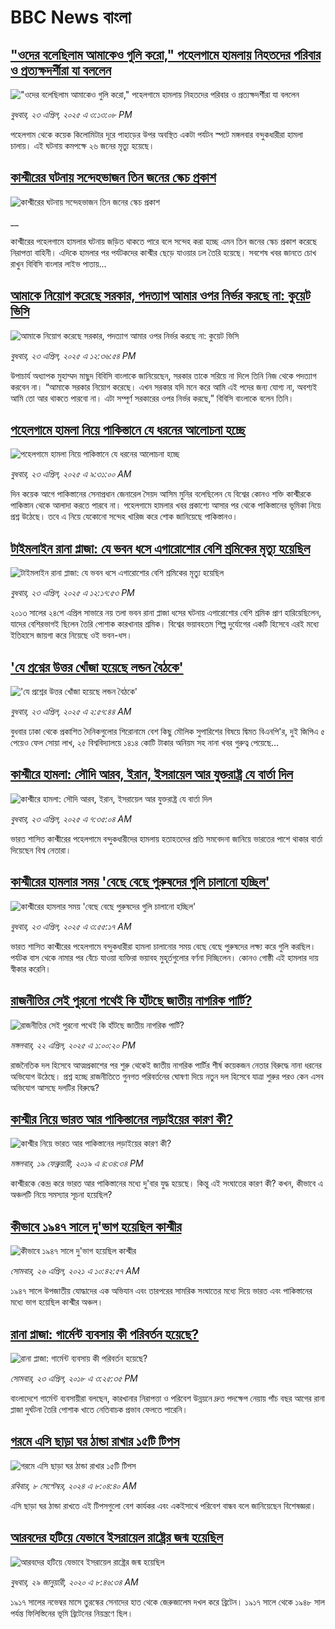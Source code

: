 # BBC News বাংলা## ["ওদের বলেছিলাম আমাকেও গুলি করো," পহেলগামে হামলায় নিহতদের পরিবার ও প্রত্যক্ষদর্শীরা যা বললেন](https://www.bbc.com/bengali/articles/cwynxljqnxzo?at_campaign=githubrss)!["ওদের বলেছিলাম আমাকেও গুলি করো," পহেলগামে হামলায় নিহতদের পরিবার ও প্রত্যক্ষদর্শীরা যা বললেন](https://ichef.bbci.co.uk/ace/standard/240/cpsprodpb/6cac/live/298abf80-2040-11f0-8c2e-77498b1ce297.jpg)_বুধবার, ২৩ এপ্রিল, ২০২৫ এ ৩:১৩:০৮ PM_পহেলগাম থেকে কয়েক কিলোমিটার দূরে পাহাড়ের উপর অবস্থিত একটা পর্যটন স্পটে মঙ্গলবার বন্দুকধারীরা হামলা চালায়। এই ঘটনায় কমপক্ষে ২৬ জনের মৃত্যু হয়েছে।## [কাশ্মীরের ঘটনায় সন্দেহভাজন তিন জনের স্কেচ প্রকাশ](https://www.bbc.co.uk/bengali/live/cg41gk13nr4t?at_campaign=githubrss)![কাশ্মীরের ঘটনায় সন্দেহভাজন তিন জনের স্কেচ প্রকাশ](https://ichef.bbci.co.uk/ace/standard/240/cpsprodpb/8f75/live/0b55b380-204a-11f0-9c65-a5c3dc449bf3.jpg)__কাশ্মীরের পহেলগামে হামলার ঘটনায় জড়িত থাকতে পারে বলে সন্দেহ করা হচ্ছে এমন তিন জনের স্কেচ প্রকাশ করেছে নিরাপত্তা বাহিনী। এদিকে হামলার পর পর্যটকদের কাশ্মীর ছেড়ে যাওয়ার ঢল তৈরি হয়েছে। সবশেষ খবর জানতে চোখ রাখুন বিবিসি বাংলার লাইভ পাতায়...## [আমাকে নিয়োগ করেছে সরকার, পদত্যাগ আমার ওপর নির্ভর করছে না: কুয়েট ভিসি](https://www.bbc.com/bengali/articles/czx14plxqk4o?at_campaign=githubrss)![আমাকে নিয়োগ করেছে সরকার, পদত্যাগ আমার ওপর নির্ভর করছে না: কুয়েট ভিসি](https://ichef.bbci.co.uk/ace/standard/240/cpsprodpb/84d8/live/a0a53d50-2033-11f0-8c2e-77498b1ce297.jpg)_বুধবার, ২৩ এপ্রিল, ২০২৫ এ ১২:৩৬:৫৪ PM_উপাচার্য অধ্যাপক মুহাম্মদ মাছুদ বিবিসি বাংলাকে জানিয়েছেন, সরকার তাকে সরিয়ে না দিলে তিনি নিজ থেকে পদত্যাগ করবেন না। “আমাকে সরকার নিয়োগ করেছে। এখন সরকার যদি মনে করে আমি এই পদের জন্য যোগ্য না, অবশ্যই আমি তো আর থাকতে পারবো না। এটা সম্পূর্ণ সরকারের ওপর নির্ভর করছে,” বিবিসি বাংলাকে বলেন তিনি।## [পহেলগামে হামলা নিয়ে পাকিস্তানে যে ধরনের আলোচনা হচ্ছে](https://www.bbc.com/bengali/articles/cdrg25e1d1go?at_campaign=githubrss)![পহেলগামে হামলা নিয়ে পাকিস্তানে যে ধরনের আলোচনা হচ্ছে](https://ichef.bbci.co.uk/ace/standard/240/cpsprodpb/1d2e/live/278c9f00-2013-11f0-9060-674316cb3a1f.jpg)_বুধবার, ২৩ এপ্রিল, ২০২৫ এ ৯:৩১:০০ AM_দিন কয়েক আগে পাকিস্তানের সেনাপ্রধান জেনারেল সৈয়দ আসিম মুনির বলেছিলেন যে বিশ্বের কোনও শক্তি কাশ্মীরকে পাকিস্তান থেকে আলাদা করতে পারবে না। পহেলগামে হামলার খবর প্রকাশ্যে আসার পর থেকে পাকিস্তানের ভূমিকা নিয়ে প্রশ্ন উঠেছে। তবে এ নিয়ে যেকোনো সন্দেহ খারিজ করে শোক জানিয়েছে পাকিস্তানও।## [টাইমলাইন রানা প্লাজা: যে ভবন ধসে এগারোশোর বেশি শ্রমিকের মৃত্যু হয়েছিল](https://www.bbc.com/bengali/articles/cvgqv0n97jeo?at_campaign=githubrss)![টাইমলাইন রানা প্লাজা: যে ভবন ধসে এগারোশোর বেশি শ্রমিকের মৃত্যু হয়েছিল](https://ichef.bbci.co.uk/ace/standard/240/cpsprodpb/23e6/live/59aa9ca0-203e-11f0-9c65-a5c3dc449bf3.jpg)_বুধবার, ২৩ এপ্রিল, ২০২৫ এ ১২:১৭:৫৩ PM_২০১৩ সালের ২৪শে এপ্রিল সাভারে নয় তলা ভবন রানা প্লাজা ধসের ঘটনায় এগারোশোর বেশি শ্রমিক প্রাণ হারিয়েছিলেন, যাদের বেশিরভাগই ছিলেন তৈরি পোশাক কারখানার শ্রমিক। বিশ্বের ভয়াবহতম শিল্প দুর্যোগের একটি হিসেবে এরই মধ্যে ইতিহাসে জায়গা করে নিয়েছে ওই ভবন-ধস।## ['যে প্রশ্নের উত্তর খোঁজা হয়েছে লন্ডন বৈঠকে'](https://www.bbc.com/bengali/articles/c2de13rgkpro?at_campaign=githubrss)!['যে প্রশ্নের উত্তর খোঁজা হয়েছে লন্ডন বৈঠকে'](https://ichef.bbci.co.uk/ace/standard/240/cpsprodpb/acfa/live/f67a4830-1feb-11f0-9c65-a5c3dc449bf3.jpg)_বুধবার, ২৩ এপ্রিল, ২০২৫ এ ২:৫৭:৪৪ AM_বুধবার ঢাকা থেকে প্রকাশিত দৈনিকগুলোর শিরোনামে বেশ কিছু মৌলিক সুপারিশের বিষয়ে দ্বিমত বিএনপি'র, দুই জিপিএ ৫ পেয়েও ফেল সোয়া লাখ, ২৫ বিশ্ববিদ্যালয়ে ১৪১৪ কোটি টাকার অনিয়ম সহ নানা খবর গুরুত্ব পেয়েছে…## [কাশ্মীরে হামলা: সৌদি আরব, ইরান, ইসরায়েল আর যুক্তরাষ্ট্র যে বার্তা দিল](https://www.bbc.com/bengali/articles/c2ew4wen0wgo?at_campaign=githubrss)![কাশ্মীরে হামলা: সৌদি আরব, ইরান, ইসরায়েল আর যুক্তরাষ্ট্র যে বার্তা দিল](https://ichef.bbci.co.uk/ace/standard/240/cpsprodpb/9dd3/live/19fc91f0-200a-11f0-8c2e-77498b1ce297.jpg)_বুধবার, ২৩ এপ্রিল, ২০২৫ এ ৭:৩৫:০৪ AM_ভারত শাসিত কাশ্মীরের পহেলগামে বন্দুকধারীদের হামলায় হতাহতদের প্রতি সমবেদনা জানিয়ে ভারতের পাশে থাকার বার্তা দিয়েছেন বিশ্ব নেতারা।## [কাশ্মীরের হামলার সময় 'বেছে বেছে পুরুষদের গুলি চালানো হচ্ছিল'](https://www.bbc.com/bengali/articles/cvg85ep4284o?at_campaign=githubrss)![কাশ্মীরের হামলার সময় 'বেছে বেছে পুরুষদের গুলি চালানো হচ্ছিল'](https://ichef.bbci.co.uk/ace/standard/240/cpsprodpb/b9cf/live/ff9f9300-1ff2-11f0-9c65-a5c3dc449bf3.jpg)_বুধবার, ২৩ এপ্রিল, ২০২৫ এ ৩:৫৫:১৭ AM_ভারত শাসিত কাশ্মীরের পহেলগামে বন্দুকধারীরা হামলা চালানোর সময় বেছে বেছে পুরুষদের লক্ষ্য করে গুলি করছিল। পর্যটক বাস থেকে নামার পর বেঁচে যাওয়া ব্যক্তিরা ভয়াবহ মুহূর্তগুলোর বর্ণনা দিচ্ছিলেন। কোনও গোষ্ঠী এই হামলার দায় স্বীকার করেনি।## [রাজনীতির সেই পুরনো পথেই কি হাঁটছে জাতীয় নাগরিক পার্টি?](https://www.bbc.com/bengali/articles/cgrgdve8j2xo?at_campaign=githubrss)![রাজনীতির সেই পুরনো পথেই কি হাঁটছে জাতীয় নাগরিক পার্টি?](https://ichef.bbci.co.uk/ace/standard/240/cpsprodpb/d3ba/live/9c83bc50-1f71-11f0-b265-abe347419ae3.jpg)_মঙ্গলবার, ২২ এপ্রিল, ২০২৫ এ ১:০০:২০ PM_রাজনৈতিক দল হিসেবে আত্মপ্রকাশের পর শুরু থেকেই জাতীয় নাগরিক পার্টির শীর্ষ কয়েকজন নেতার বিরুদ্ধে নানা ধরনের অভিযোগ উঠেছে। প্রশ্ন হচ্ছে রাজনীতিতে গুনগত পরিবর্তনের ঘোষণা দিয়ে নতুন দল হিসেবে যাত্রা শুরুর পরও কেন এসব অভিযোগ আসছে দলটির বিরুদ্ধে?## [কাশ্মীর নিয়ে ভারত আর পাকিস্তানের লড়াইয়ের কারণ কী?](https://www.bbc.com/bengali/news-47292738?at_campaign=githubrss)![কাশ্মীর নিয়ে ভারত আর পাকিস্তানের লড়াইয়ের কারণ কী?](https://ichef.bbci.co.uk/ace/standard/240/cpsprodpb/E2EA/production/_105709085__105648048_hi052329226.jpg)_মঙ্গলবার, ১৯ ফেব্রুয়ারী, ২০১৯ এ ৪:৩৪:৩৪ PM_কাশ্মীরকে কেন্দ্র করে ভারত আর পাকিস্তানের মধ্যে দু'বার যুদ্ধ হয়েছে। কিন্তু এই সংঘাতের কারণ কী? কখন, কীভাবে এ অঞ্চলটি নিয়ে সমস্যার সূচনা হয়েছিল?## [কীভাবে ১৯৪৭ সালে দু'ভাগ হয়েছিল কাশ্মীর](https://www.bbc.com/bengali/news-56651354?at_campaign=githubrss)![কীভাবে ১৯৪৭ সালে দু'ভাগ হয়েছিল কাশ্মীর](https://ichef.bbci.co.uk/ace/standard/240/cpsprodpb/4CEE/production/_117849691_p07k7dvp.jpg)_সোমবার, ২৬ এপ্রিল, ২০২১ এ ১০:৪২:৫৭ AM_১৯৪৭ সালে উপজাতীয় যোদ্ধাদের এক অভিযান এবং তারপরের সামরিক সংঘাতের মধ্যে দিয়ে ভারত এবং পাকিস্তানের মধ্যে ভাগ হয়েছিল কাশ্মীর অঞ্চল।## [রানা প্লাজা: গার্মেন্ট ব্যবসায় কী পরিবর্তন হয়েছে?](https://www.bbc.com/bengali/news-43866740?at_campaign=githubrss)![রানা প্লাজা: গার্মেন্ট ব্যবসায় কী পরিবর্তন হয়েছে?](https://ichef.bbci.co.uk/ace/standard/240/cpsprodpb/15D05/production/_100994398_06.jpg)_সোমবার, ২৩ এপ্রিল, ২০১৮ এ ৩:২৫:৩৫ PM_বাংলাদেশে গার্মেন্ট ব্যবসায়ীরা বলছেন, কারখানার নিরাপত্তা ও পরিবেশ উন্নয়নে দ্রুত পদক্ষেপ নেয়ায় পাঁচ বছর আগের রানা প্লাজা দুর্ঘটনা তৈরি পোশাক খাতে নেতিবাচক প্রভাব ফেলতে পারেনি।## [গরমে এসি ছাড়া ঘর ঠান্ডা রাখার ১৫টি টিপস](https://www.bbc.com/bengali/articles/c4n1n0n0re8o?at_campaign=githubrss)![গরমে এসি ছাড়া ঘর ঠান্ডা রাখার ১৫টি টিপস](https://ichef.bbci.co.uk/ace/standard/240/cpsprodpb/20df/live/4ff9c200-1359-11ef-99fd-a7e7c6acfe47.jpg)_রবিবার, ৮ সেপ্টেম্বর, ২০২৪ এ ৮:০৪:৪০ AM_এসি ছাড়া ঘর ঠান্ডা রাখতে এই টিপসগুলো বেশ কার্যকর এবং একইসাথে পরিবেশ বান্ধব বলে জানিয়েছেন বিশেষজ্ঞরা।## [আরবদের হটিয়ে যেভাবে ইসরায়েল রাষ্ট্রের জন্ম হয়েছিল](https://www.bbc.com/bengali/news-40351128?at_campaign=githubrss)![আরবদের হটিয়ে যেভাবে ইসরায়েল রাষ্ট্রের জন্ম হয়েছিল](https://ichef.bbci.co.uk/ace/standard/240/cpsprodpb/E823/production/_96572495_615c50f6-ef2a-4927-81d7-abe707054460.jpg)_বুধবার, ২৯ জানুয়ারী, ২০২০ এ ৮:৪৬:৩৪ AM_১৯১৭ সালের নভেম্বর মাসে তুরস্কের সেনাদের হাত থেকে জেরুজালেম দখল করে ব্রিটেন। ১৯১৭ সালে থেকে ১৯৪৮ সাল পর্যন্ত ফিলিস্তিনের ভূমি ব্রিটেনের নিয়ন্ত্রণে ছিল।